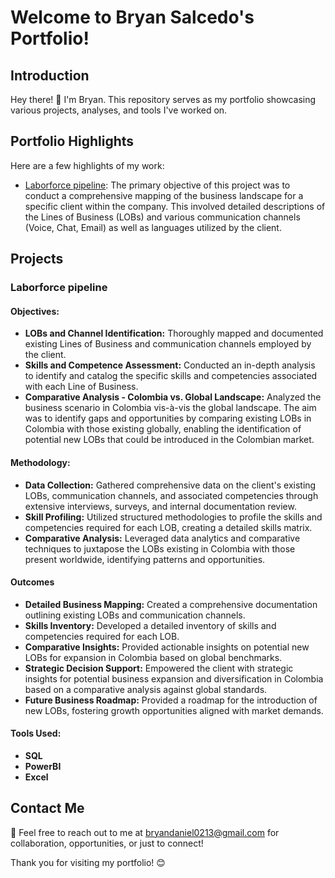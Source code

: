 # Welcome to Bryan Salcedo's Portfolio!

## Introduction
Hey there! 👋 I'm Bryan. This repository serves as my portfolio showcasing various projects, analyses, and tools I've worked on.

## Portfolio Highlights
Here are a few highlights of my work:
- [Laborforce pipeline](link_to_project_1): The primary objective of this project was to conduct a comprehensive mapping of the business landscape for a specific client within the company. This involved detailed descriptions of the Lines of Business (LOBs) and various communication channels (Voice, Chat, Email) as well as languages utilized by the client.
## Projects
### Laborforce pipeline
#### **Objectives:** 
- **LOBs and Channel Identification:** Thoroughly mapped and documented existing Lines of Business and communication channels employed by the client.
- **Skills and Competence Assessment:** Conducted an in-depth analysis to identify and catalog the specific skills and competencies associated with each Line of Business.
- **Comparative Analysis - Colombia vs. Global Landscape:** Analyzed the business scenario in Colombia vis-à-vis the global landscape. The aim was to identify gaps and opportunities by comparing existing LOBs in Colombia with those existing globally, enabling the identification of potential new LOBs that could be introduced in the Colombian market.
#### **Methodology:**
- **Data Collection:** Gathered comprehensive data on the client's existing LOBs, communication channels, and associated competencies through extensive interviews, surveys, and internal documentation review.
- **Skill Profiling:** Utilized structured methodologies to profile the skills and competencies required for each LOB, creating a detailed skills matrix.
- **Comparative Analysis:** Leveraged data analytics and comparative techniques to juxtapose the LOBs existing in Colombia with those present worldwide, identifying patterns and opportunities.
#### **Outcomes**
- **Detailed Business Mapping:** Created a comprehensive documentation outlining existing LOBs and communication channels.
- **Skills Inventory:** Developed a detailed inventory of skills and competencies required for each LOB.
- **Comparative Insights:** Provided actionable insights on potential new LOBs for expansion in Colombia based on global benchmarks.
- **Strategic Decision Support:** Empowered the client with strategic insights for potential business expansion and diversification in Colombia based on a comparative analysis against global standards.
- **Future Business Roadmap:** Provided a roadmap for the introduction of new LOBs, fostering growth opportunities aligned with market demands.
#### **Tools Used:** 
- **SQL**
- **PowerBI**
- **Excel**

## Contact Me
📧 Feel free to reach out to me at [bryandaniel0213@gmail.com](mailto:your_email@example.com) for collaboration, opportunities, or just to connect!

Thank you for visiting my portfolio! 😊
